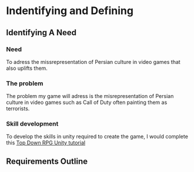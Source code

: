 # Indentifying and Defining

## Identifying A Need
### Need
To adress the missrepresentation of Persian culture in video games that also uplifts them.
### The problem
The problem my game will adress is the misrepresentation of Persian culture in video games such as Call of Duty often painting them as terrorists.
### Skill development
To develop the skills in unity required to create the game, I would complete this [Top Down RPG Unity tutorial](https://www.youtube.com/watch?v=b8YUfee_pzc)
## Requirements Outline

